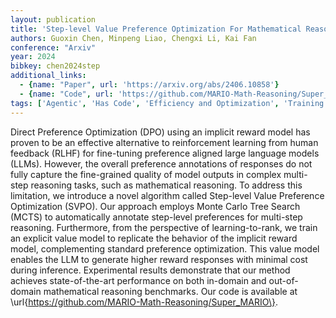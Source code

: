 ```yaml
---
layout: publication
title: 'Step-level Value Preference Optimization For Mathematical Reasoning'
authors: Guoxin Chen, Minpeng Liao, Chengxi Li, Kai Fan
conference: "Arxiv"
year: 2024
bibkey: chen2024step
additional_links:
  - {name: "Paper", url: 'https://arxiv.org/abs/2406.10858'}
  - {name: "Code", url: 'https://github.com/MARIO-Math-Reasoning/Super_MARIO'}
tags: ['Agentic', 'Has Code', 'Efficiency and Optimization', 'Training Techniques', 'Fine-Tuning', 'Reinforcement Learning', 'Pretraining Methods']
---
```

Direct Preference Optimization (DPO) using an implicit reward model has
proven to be an effective alternative to reinforcement learning from human
feedback (RLHF) for fine-tuning preference aligned large language models
(LLMs). However, the overall preference annotations of responses do not fully
capture the fine-grained quality of model outputs in complex multi-step
reasoning tasks, such as mathematical reasoning. To address this limitation, we
introduce a novel algorithm called Step-level Value Preference Optimization
(SVPO). Our approach employs Monte Carlo Tree Search (MCTS) to automatically
annotate step-level preferences for multi-step reasoning. Furthermore, from the
perspective of learning-to-rank, we train an explicit value model to replicate
the behavior of the implicit reward model, complementing standard preference
optimization. This value model enables the LLM to generate higher reward
responses with minimal cost during inference. Experimental results demonstrate
that our method achieves state-of-the-art performance on both in-domain and
out-of-domain mathematical reasoning benchmarks. Our code is available at
\url\{https://github.com/MARIO-Math-Reasoning/Super_MARIO\}.
